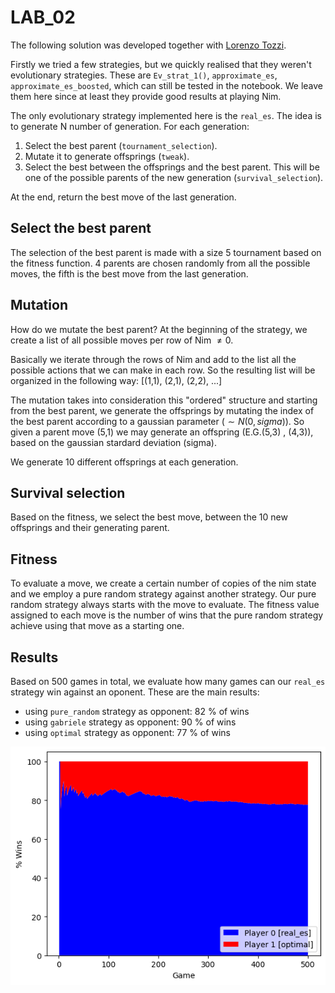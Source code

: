 # LAB_02 

The following solution was developed together with [Lorenzo Tozzi](https://github.com/anubis09/Computational-Intelligence).

Firstly we tried a few strategies, but we quickly realised that they weren't evolutionary strategies. These are `Ev_strat_1()`, `approximate_es`, `approximate_es_boosted`, which can still be tested in the notebook.
We leave them here since at least they provide good results at playing Nim.

The only evolutionary strategy implemented here is the `real_es`.
The idea is to generate N number of generation. For each generation:
1. Select the best parent (`tournament_selection`).
2. Mutate it to generate offsprings (`tweak`).
3. Select the best between the offsprings and the best parent. This will be one of the possible parents of the new generation (`survival_selection`).

At the end, return the best move of the last generation.

## Select the best parent 
The selection of the best parent is made with a size 5 tournament based on the fitness function. 
4 parents are chosen randomly from all the possible moves, the fifth is the best move from the last generation.

## Mutation
How do we mutate the best parent? 
At the beginning of the strategy, we create a list of all possible moves per row of Nim $\ne 0$. 

Basically we iterate through the rows of Nim and add to the list all the possible actions that we can make in each row. So the resulting list will be organized in the following way: [(1,1), (2,1), (2,2), ...]

The mutation takes into consideration this "ordered" structure and starting from the best parent, we generate the offsprings by mutating the index of the best parent according to a gaussian parameter ($\sim N(0,\,sigma)$). 
So given a parent move (5,1) we may generate an offspring (E.G.(5,3) , (4,3)), based on the gaussian stardard deviation (sigma).

We generate 10 different offsprings at each generation.

## Survival selection
Based on the fitness, we select the best move, between the 10 new offsprings and their generating parent.

## Fitness
To evaluate a move, we create a certain number of copies of the nim state and we employ a pure random strategy against another strategy. Our pure random strategy always starts with the move to evaluate. 
The fitness value assigned to each move is the number of wins that the pure random strategy achieve using that move as a starting one.

## Results
Based on 500 games in total, we evaluate how many games can our `real_es` strategy win against an oponent.
These are the main results:
- using `pure_random` strategy as opponent: 82 % of wins
- using `gabriele` strategy as opponent: 90 % of wins
- using `optimal` strategy as opponent: 77 % of wins

![real es VS optimal](https://github.com/andry2327/Computational-Intelligence/blob/main/LABS/L02%20-%20NIM-ES/img/plot_reals_es_VS_optimal.png)
